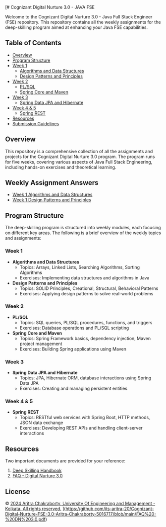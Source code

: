 [# Cognizant Digital Nurture 3.0 - JAVA FSE

Welcome to the Cognizant Digital Nurture 3.0 - Java Full Stack Engineer (FSE) repository. This repository contains all the weekly assignments for the deep-skilling program aimed at enhancing your Java FSE capabilities.

## Table of Contents
- [Overview](#overview)
- [Program Structure](#program-structure)
- [Week 1](#week-1)
  - [Algorithms and Data Structures](https://github.com/joyous4/Cognizant-Digital-Nurture--FSE-3.0-JOYBRATA-DAS-5017206/tree/main/Week%201/Algorithms%20Data%20Structure)
  - [Design Patterns and Principles](https://github.com/joyous4/Cognizant-Digital-Nurture--FSE-3.0-JOYBRATA-DAS-5017206/tree/main/Week%201/week1_DesignPattern)
- [Week 2](#week-2)
  - [PL/SQL](https://github.com/its-aritra-20/Cognizant-Digital-Nurture-FSE-3.0-Aritra-Chakraborty-5016717/blob/main/Assignment/Week%202_PLSQL.docx)
  - [Spring Core and Maven](https://github.com/its-aritra-20/Cognizant-Digital-Nurture-FSE-3.0-Aritra-Chakraborty-5016717/blob/main/Assignment/Week%202_Spring%20Core_Maven.docx)
- [Week 3](#week-3)
  - [Spring Data JPA and Hibernate](https://github.com/its-aritra-20/Cognizant-Digital-Nurture-FSE-3.0-Aritra-Chakraborty-5016717/blob/main/Assignment/Week%203_Spring%20Data%20JPA%20and%20Hibernate.docx)
- [Week 4 & 5](#week-4--5)
  - [Spring REST](https://github.com/its-aritra-20/Cognizant-Digital-Nurture-FSE-3.0-Aritra-Chakraborty-5016717/blob/main/Assignment/Week%204%2C%205_Spring%20REST.docx)
- [Resources](#resources)
- [Submission Guidelines](#submission-guidelines)
  
## Overview
This repository is a comprehensive collection of all the assignments and projects for the Cognizant Digital Nurture 3.0 program. The program runs for five weeks, covering various aspects of Java Full Stack Engineering, including hands-on exercises and theoretical learning. 



## Weekly Assignment Answers
- [Week 1 Algorithms and Data Structures](https://github.com/its-aritra-20/Cognizant-Digital-Nurture-FSE-3.0-Aritra-Chakraborty-5016717/tree/main/Week%201/Algorithms%20Data%20Structure)
- [Week 1 Design Patterns and Principles](https://github.com/its-aritra-20/Cognizant-Digital-Nurture-FSE-3.0-Aritra-Chakraborty-5016717/tree/main/Week%201/Design%20Patterns%20and%20Principles)


## Program Structure
The deep-skilling program is structured into weekly modules, each focusing on different key areas. The following is a brief overview of the weekly topics and assignments:

### Week 1
- **Algorithms and Data Structures**
  - Topics: Arrays, Linked Lists, Searching Algorithms, Sorting Algorithms
  - Exercises: Implementing data structures and algorithms in Java
- **Design Patterns and Principles**
  - Topics: SOLID Principles, Creational, Structural, Behavioral Patterns
  - Exercises: Applying design patterns to solve real-world problems

### Week 2
- **PL/SQL**
  - Topics: SQL queries, PL/SQL procedures, functions, and triggers
  - Exercises: Database operations and PL/SQL scripting
- **Spring Core and Maven**
  - Topics: Spring Framework basics, dependency injection, Maven project management
  - Exercises: Building Spring applications using Maven

### Week 3
- **Spring Data JPA and Hibernate**
  - Topics: JPA, Hibernate ORM, database interactions using Spring Data JPA
  - Exercises: Creating and managing persistent entities

### Week 4 & 5
- **Spring REST**
  - Topics: RESTful web services with Spring Boot, HTTP methods, JSON data exchange
  - Exercises: Developing REST APIs and handling client-server interactions

## Resources
Two important documents are provided for your reference:
1. [Deep Skilling Handbook](https://github.com/its-aritra-20/Cognizant-Digital-Nurture-FSE-3.0-Aritra-Chakraborty-5016717/blob/main/DN3.0-Deepskilling-Handbook-Java-FSE.pdf)
2. [FAQ - Digital Nurture 3.0](https://github.com/its-aritra-20/Cognizant-Digital-Nurture-FSE-3.0-Aritra-Chakraborty-5016717/blob/main/FAQ%20-%20DN%203.0.pdf)
## License
© [2024 Aritra Chakraborty, University Of Engineering and Management - Kolkata. All rights reserved.](https://github.com/its-aritra-20/Cognizant-Digital-Nurture-FSE-3.0-Aritra-Chakraborty-5016717/blob/main/LICENSE.md)
](https://github.com/its-aritra-20/Cognizant-Digital-Nurture-FSE-3.0-Aritra-Chakraborty-5016717/blob/main/FAQ%20-%20DN%203.0.pdf)
